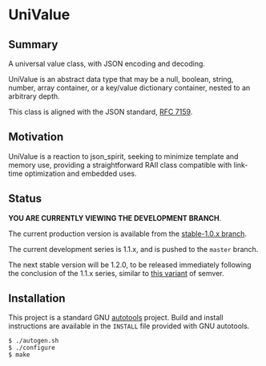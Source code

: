 
# UniValue

## Summary

A universal value class, with JSON encoding and decoding.

UniValue is an abstract data type that may be a null, boolean, string,
number, array container, or a key/value dictionary container, nested to
an arbitrary depth.

This class is aligned with the JSON standard, [RFC
7159](https://tools.ietf.org/html/rfc7159.html).

## Motivation

UniValue is a reaction to json_spirit, seeking to minimize template
and memory use, providing a straightforward RAII class compatible with
link-time optimization and embedded uses.

## Status

**YOU ARE CURRENTLY VIEWING THE DEVELOPMENT BRANCH**.

The current production version is available from the [stable-1.0.x branch](https://github.com/jgarzik/univalue/tree/stable-1.0.x).

The current development series is 1.1.x, and is pushed to the `master` branch.

The next stable version will be 1.2.0, to be released immediately
following the conclusion of the 1.1.x series, similar to [this
variant](https://en.wikipedia.org/wiki/Software_versioning#Odd-numbered_versions_for_development_releases)
of semver.

## Installation

This project is a standard GNU
[autotools](https://www.gnu.org/software/automake/manual/html_node/Autotools-Introduction.html)
project.  Build and install instructions are available in the `INSTALL`
file provided with GNU autotools.

```
$ ./autogen.sh
$ ./configure
$ make
```


